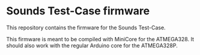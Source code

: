 # Sounds Test-Case firmware

This repository contains the firmware for the Sounds Test-Case.

This firmware is meant to be compiled with MiniCore for the ATMEGA328. It should also work with the regular Arduino core for the ATMEGA328P.

